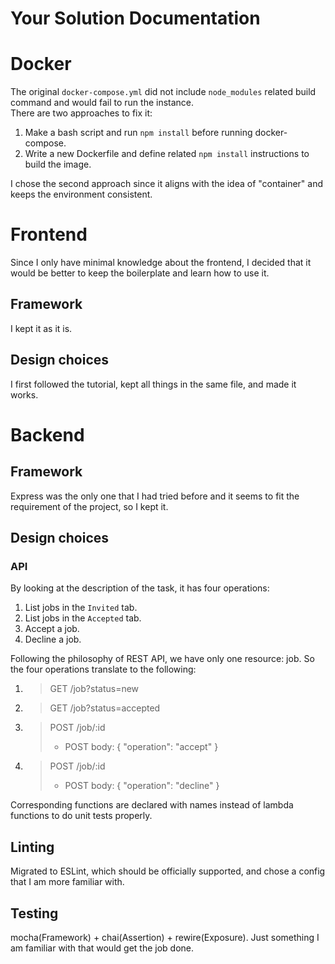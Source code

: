 Your Solution Documentation
===========================

# Docker

The original `docker-compose.yml` did not include `node_modules` related build command and would fail to run the instance.  
There are two approaches to fix it:
  1. Make a bash script and run `npm install` before running docker-compose.
  2. Write a new Dockerfile and define related `npm install` instructions to build the image.

I chose the second approach since it aligns with the idea of "container" and keeps the environment consistent.

# Frontend

Since I only have minimal knowledge about the frontend, I decided that it would be better to keep the boilerplate and learn how to use it.

## **Framework**

I kept it as it is.

## **Design choices**

I first followed the tutorial, kept all things in the same file, and made it works.  

# Backend

## **Framework**

Express was the only one that I had tried before and it seems to fit the requirement of the project, so I kept it.

## **Design choices**

### API

By looking at the description of the task, it has four operations:
  1. List jobs in the `Invited` tab.
  2. List jobs in the `Accepted` tab.
  3. Accept a job.
  4. Decline a job.

Following the philosophy of REST API, we have only one resource: job. So the four operations translate to the following:
  1. > GET /job?status=new
  2. > GET /job?status=accepted
  3. > POST /job/:id
     > - POST body: { "operation": "accept" }
  4. > POST /job/:id
     > - POST body: { "operation": "decline" }

Corresponding functions are declared with names instead of lambda functions to do unit tests properly.

## **Linting**

Migrated to ESLint, which should be officially supported, and chose a config that I am more familiar with.

## **Testing**

mocha(Framework) + chai(Assertion) + rewire(Exposure). Just something I am familiar with that would get the job done.